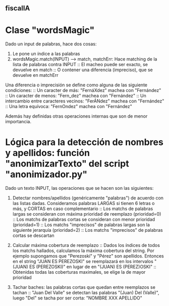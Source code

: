 ## fiscalIA
# Clase "wordsMagic"

Dado un input de palabras, hace dos cosas:

1) Le pone un índice a las palabras
2) wordsMagic.match(INPUT) --> match, matchErr: Hace matching de la lista de palabras contra INPUT
	:: El macheo puede ser exacto, se devuelve en match
	:: O contener una diferencia (impreciso), que se devuelve en matchErr

Una diferencia o imprecisión se define como alguna de las siguiente condiciones:
	:: Un caracter de más: "FernáXdez" machea con "Fernández"
	:: Un caracter de menos: "Fern_dez" machea con "Fernández"
	:: Un intercambio entre caracteres vecinos: "FerÁNdez" machea con "Fernández"
	:: Una letra equívoca: "FernOndez" machea con "Fernández"

Además hay definidas otras operaciones internas que son de menor importancia.


# Lógica para la detección de nombres y apellidos: función "anonimizarTexto" del script "anonimizador.py"

Dado un texto INPUT, las operaciones que se hacen son las siguientes:

1) Detectar nombres/apellidos (genéricamente "palabras") de acuerdo con las listas dadas. Consideramos palabras LARGAS si tienen 6 letras o más, y CORTAS en caso complementario
	:: Los matchs de palabras largas se consideran con máxima prioridad de reemplazo (prioridad=0)
	:: Los matchs de palabras cortas se consideran con menor prioridad (prioridad=1)
	:: Los matchs "imprecisos" de palabras largas son la siguiente jerarquía (prioridad=2)
	:: Los matchs "imprecisos" de palabras cortas se descartan

2) Calcular máxima cobertura de reemplazo
	:: Dados los índices de todos los matchs hallados, calculamos la máxima cobertura del string. Por ejemplo supongamos que "Perezoski" y "Pérez" son apellidos. Entonces en el string "JUAN ES PEREZOSKI" se reemplazará en los intervalos "(JUAN) ES (PEREZOSKI)" en lugar de en "(JUAN) ES (PEREZ)OSKI"
	:: Obtenidas todas las coberturas maximales, se elige la de mayor prioridad

3) Tachar baches: las palabras cortas que quedan entre reemplazos se tachan
	:: "Juan Del Valle" se detectan las palabras "(Juan) Del (Valle)", luego "Del" se tacha por ser corta:  "NOMBRE XXX APELLIDO"
